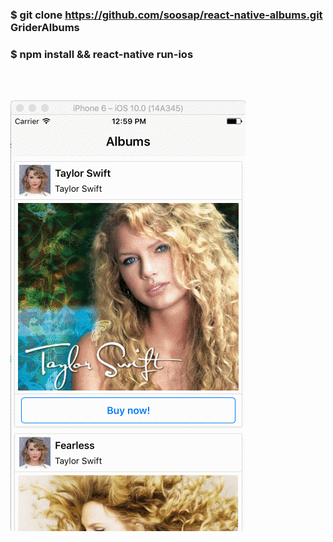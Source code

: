 ### $ git clone https://github.com/soosap/react-native-albums.git GriderAlbums

### $ npm install && react-native run-ios

<br />
<br />

![Demo](src/images/demo.gif?raw=true "GriderAlbums")